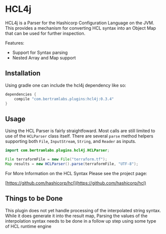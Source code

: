 HCL4j
=====

HCL4j is a Parser for the Hashicorp Configuration Language on the JVM. This provides a mechanism for converting HCL syntax into an Object Map that can be used for further inspection. 

Features:

* Support for Syntax parsing
* Nested Array and Map support


## Installation

Using gradle one can include the hcl4j dependency like so:

```groovy
dependencies {
	compile "com.bertramlabs.plugins:hcl4j:0.3.4"
}
```

## Usage

Using the HCL Parser is fairly straightfoward. Most calls are still limited to use of the `HCLParser` class itself. There are several `parse` method helpers supporting both `File`, `InputStream`, `String`, and `Reader` as inputs.


```java
import com.bertramlabs.plugins.hcl4j.HCLParser;

File terraformFile = new File("terraform.tf");
Map results = new HCLParser().parse(terraformFile, "UTF-8");
```

For More Information on the HCL Syntax Please see the project page:

[https://github.com/hashicorp/hcl](https://github.com/hashicorp/hcl)


## Things to be Done

This plugin does not yet handle processing of the interpolated string syntax. While it does generate it into the result map, Parsing the values of the interpolation syntax needs to be done in a follow up step using some type of HCL runtime engine
